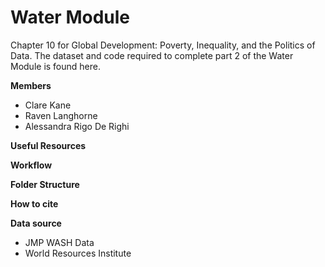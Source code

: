 # Water Module
Chapter 10 for Global Development: Poverty, Inequality, and the Politics of Data. The dataset and code required to complete part 2 of the Water Module is found here.

**Members**

* Clare Kane
* Raven Langhorne
* Alessandra Rigo De Righi 


**Useful Resources**

**Workflow**

**Folder Structure**



**How to cite**


**Data source**
* JMP WASH Data
* World Resources Institute
